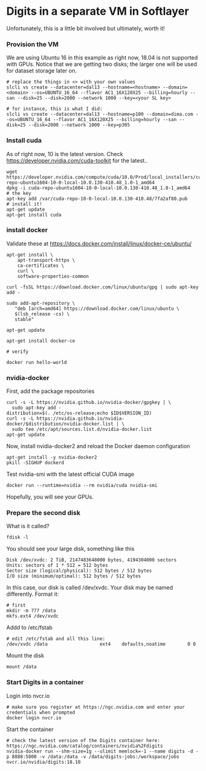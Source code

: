 # Digits in a separate VM in Softlayer

Unfortunately, this is a little bit involved but ultimately, worth it!


### Provision the VM
We are using Ubuntu 16 in this example as right now, 18.04 is not supported with GPUs.
Notice that we are getting two disks; the larger one will be used for dataset storage later on.
```
# replace the things in <> with your own values
slcli vs create --datacenter=dal13 --hostname=<hostname> --domain=<domain> --os=UBUNTU_16_64 --flavor AC1_16X120X25 --billing=hourly --san --disk=25 --disk=2000 --network 1000 --key=<your SL key>

# for instance, this is what I did:
slcli vs create --datacenter=dal13 --hostname=p100 --domain=dima.com --os=UBUNTU_16_64 --flavor AC1_16X120X25 --billing=hourly --san --disk=25 --disk=2000 --network 1000 --key=p305
``` 
### Install cuda
As of right now, 10 is the latest version.  Check https://developer.nvidia.com/cuda-toolkit  for the latest..
```
wget https://developer.nvidia.com/compute/cuda/10.0/Prod/local_installers/cuda-repo-ubuntu1604-10-0-local-10.0.130-410.48_1.0-1_amd64
dpkg -i cuda-repo-ubuntu1604-10-0-local-10.0.130-410.48_1.0-1_amd64
# the key
apt-key add /var/cuda-repo-10-0-local-10.0.130-410.48/7fa2af80.pub
# install it!
apt-get update
apt-get install cuda
```
### install docker
Validate these at https://docs.docker.com/install/linux/docker-ce/ubuntu/
```
apt-get install \
    apt-transport-https \
    ca-certificates \
    curl \
    software-properties-common
	
curl -fsSL https://download.docker.com/linux/ubuntu/gpg | sudo apt-key add -

sudo add-apt-repository \
   "deb [arch=amd64] https://download.docker.com/linux/ubuntu \
   $(lsb_release -cs) \
   stable"	

apt-get update

apt-get install docker-ce

# verify

docker run hello-world
```

### nvidia-docker
First, add the package repositories
```
curl -s -L https://nvidia.github.io/nvidia-docker/gpgkey | \
  sudo apt-key add -
distribution=$(. /etc/os-release;echo $ID$VERSION_ID)
curl -s -L https://nvidia.github.io/nvidia-docker/$distribution/nvidia-docker.list | \
  sudo tee /etc/apt/sources.list.d/nvidia-docker.list
apt-get update
```

Now, install nvidia-docker2 and reload the Docker daemon configuration
```
apt-get install -y nvidia-docker2
pkill -SIGHUP dockerd
```
Test nvidia-smi with the latest official CUDA image
```
docker run --runtime=nvidia --rm nvidia/cuda nvidia-smi
```
Hopefully, you will see your GPUs.  
### Prepare the second disk
What is it called?
```
fdisk -l
```
You should see your large disk, something like this
```
Disk /dev/xvdc: 2 TiB, 2147483648000 bytes, 4194304000 sectors
Units: sectors of 1 * 512 = 512 bytes
Sector size (logical/physical): 512 bytes / 512 bytes
I/O size (minimum/optimal): 512 bytes / 512 bytes
```
In this case, our disk is called /dev/xvdc.  Your disk may be named differently.  Format it:
```
# first
mkdir -m 777 /data
mkfs.ext4 /dev/xvdc
```

Addd to /etc/fstab
```
# edit /etc/fstab and all this line:
/dev/xvdc /data                   ext4    defaults,noatime        0 0
```
Mount the disk
```
mount /data
```

### Start Digits in a container
Login into nvcr.io
```
# make sure you register at https://ngc.nvidia.com and enter your credentials when prompted
docker login nvcr.io
```
Start the container
```
# check the latest version of the Digits container here: https://ngc.nvidia.com/catalog/containers/nvidia%2Fdigits
nvidia-docker run --shm-size=1g --ulimit memlock=-1 --name digits -d -p 8888:5000 -v /data:/data -v /data/digits-jobs:/workspace/jobs nvcr.io/nvidia/digits:18.10
```
